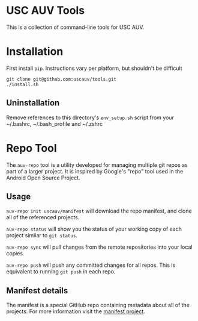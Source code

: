 USC AUV Tools
=============

This is a collection of command-line tools for USC AUV.

Installation
============

First install `pip`. Instructions vary per platform, but shouldn't be difficult
```
git clone git@github.com:uscauv/tools.git
./install.sh
```

Uninstallation
--------------
Remove references to this directory's `env_setup.sh` script from your ~/.bashrc, ~/.bash_profile and ~/.zshrc

Repo Tool
=========
The `auv-repo` tool is a utility developed for managing multiple git repos as part of a larger project. It is inspired by Google's "repo" tool used in the Android Open Source Project.

Usage
-----

`auv-repo init uscauv/manifest` will download the repo manifest, and clone all of the referenced projects.

`auv-repo status` will show you the status of your working copy of each project similar to `git status`.

`auv-repo sync` will pull changes from the remote repositories into your local copies.

`auv-repo push` will push any committed changes for all repos. This is equivalent to running `git push` in each repo.

Manifest details
----------------
The manifest is a special GitHub repo containing metadata about all of the projects. For more information visit the [manifest project](https://github.com/uscauv/manifest).
